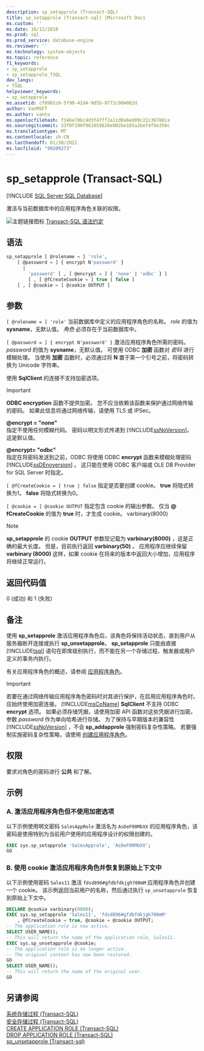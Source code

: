 ```yaml
---
description: sp_setapprole (Transact-SQL)
title: sp_setapprole (Transact-sql) |Microsoft Docs
ms.custom: ''
ms.date: 10/12/2018
ms.prod: sql
ms.prod_service: database-engine
ms.reviewer: ''
ms.technology: system-objects
ms.topic: reference
f1_keywords:
- sp_setapprole
- sp_setapprole_TSQL
dev_langs:
- TSQL
helpviewer_keywords:
- sp_setapprole
ms.assetid: cf0901c0-5f90-42d4-9d5b-8772c904062d
author: VanMSFT
ms.author: vanto
ms.openlocfilehash: f34be78bc4d3f47ff2a11d0a6ed09c22c3670dca
ms.sourcegitcommit: 33f0f190f962059826e002be165a2bef4f9e350c
ms.translationtype: MT
ms.contentlocale: zh-CN
ms.lasthandoff: 01/30/2021
ms.locfileid: "99209273"
---
```

# <a name="sp_setapprole-transact-sql"></a>sp_setapprole (Transact-SQL)

[!INCLUDE [SQL Server SQL Database](../../includes/applies-to-version/sql-asdb.md)]

  激活与当前数据库中的应用程序角色关联的权限。  
  
 ![主题链接图标](../../database-engine/configure-windows/media/topic-link.gif "“主题链接”图标") [Transact-SQL 语法约定](../../t-sql/language-elements/transact-sql-syntax-conventions-transact-sql.md)  
  
## <a name="syntax"></a>语法  

```sql
sp_setapprole [ @rolename = ] 'role',  
    [ @password = ] { encrypt N'password' }
      |  
        'password' [ , [ @encrypt = ] { 'none' | 'odbc' } ]  
        [ , [ @fCreateCookie = ] true | false ]  
    [ , [ @cookie = ] @cookie OUTPUT ]  
```

## <a name="arguments"></a>参数

`[ @rolename = ] 'role'` 当前数据库中定义的应用程序角色的名称。 *role* 的值为 **sysname**，无默认值。 *角色* 必须存在于当前数据库中。  
  
`[ @password = ] { encrypt N'password' }` 激活应用程序角色所需的密码。 *password* 的值为 **sysname**，无默认值。 可使用 ODBC **加密** 函数对 *密码* 进行模糊处理。 当使用 **加密** 函数时，必须通过将 **N** 置于第一个引号之前，将密码转换为 Unicode 字符串。  
  
 使用 **SqlClient** 的连接不支持加密选项。  
  
> [!IMPORTANT]  
> **ODBC encryption** 函数不提供加密。 您不应当依赖该函数来保护通过网络传输的密码。 如果此信息将通过网络传输，请使用 TLS 或 IPSec。
  
 **@encrypt = "none"**  
 指定不使用任何模糊代码。 密码以明文形式传递到 [!INCLUDE[ssNoVersion](../../includes/ssnoversion-md.md)]。 这是默认值。  
  
 **@encrypt= "odbc"**  
 指定在将密码发送到之前，ODBC 将使用 ODBC **encrypt** 函数来模糊处理密码 [!INCLUDE[ssDEnoversion](../../includes/ssdenoversion-md.md)] 。 这只能在使用 ODBC 客户端或 OLE DB Provider for SQL Server 时指定。  
  
`[ @fCreateCookie = ] true | false` 指定是否要创建 cookie。 **true** 将隐式转换为1。 **false** 将隐式转换为0。  
  
`[ @cookie = ] @cookie OUTPUT` 指定包含 cookie 的输出参数。 仅当 **\@ fCreateCookie** 的值为 **true** 时，才生成 cookie。 varbinary(8000)  
  
> [!NOTE]  
> **sp_setapprole** 的 cookie **OUTPUT** 参数现记载为 **varbinary(8000)** ，这是正确的最大长度。 但是，目前执行返回 **varbinary(50)** 。 应用程序应继续保留 **varbinary (8000)** 这样，如果 cookie 在将来的版本中返回大小增加，应用程序将继续正常运行。
  
## <a name="return-code-values"></a>返回代码值

 0 (成功) 和 1 (失败)   
  
## <a name="remarks"></a>备注

 使用 **sp_setapprole** 激活应用程序角色后，该角色将保持活动状态，直到用户从服务器断开连接或执行 **sp_unsetapprole**。 **sp_setapprole** 只能由直接 [!INCLUDE[tsql](../../includes/tsql-md.md)] 语句在即席级别执行，而不能在另一个存储过程、触发器或用户定义的事务内执行。  
  
 有关应用程序角色的概述，请参阅 [应用程序角色](../../relational-databases/security/authentication-access/application-roles.md)。  
  
> [!IMPORTANT]  
> 若要在通过网络传输应用程序角色密码时对其进行保护，在启用应用程序角色时，应始终使用加密连接。
> [!INCLUDE[msCoName](../../includes/msconame-md.md)] **SqlClient** 不支持 ODBC **encrypt** 选项。 如果必须存储凭据，请使用加密 API 函数对这些凭据进行加密。 参数 *password* 作为单向哈希进行存储。 为了保持与早期版本的兼容性 [!INCLUDE[ssNoVersion](../../includes/ssnoversion-md.md)] ，不会 **sp_addapprole** 强制密码复杂性策略。 若要强制实施密码复杂性策略，请使用 [创建应用程序角色](../../t-sql/statements/create-application-role-transact-sql.md)。  
  
## <a name="permissions"></a>权限

要求对角色的密码进行 **公共** 和了解。  
  
## <a name="examples"></a>示例  
  
### <a name="a-activating-an-application-role-without-the-encrypt-option"></a>A. 激活应用程序角色但不使用加密选项

 以下示例使用明文密码 `SalesAppRole` 激活名为 `AsDeF00MbXX` 的应用程序角色，该密码是使用特别为当前用户使用的应用程序设计的权限创建的。

```sql
EXEC sys.sp_setapprole 'SalesApprole', 'AsDeF00MbXX';  
GO
```

### <a name="b-activating-an-application-role-with-a-cookie-and-then-reverting-to-the-original-context"></a>B. 使用 cookie 激活应用程序角色并恢复到原始上下文中

 以下示例使用密码 `Sales11` 激活 `fdsd896#gfdbfdkjgh700mM` 应用程序角色并创建一个 cookie。 该示例返回当前用户的名称，然后通过执行 `sp_unsetapprole` 恢复到原始上下文中。  

```sql
DECLARE @cookie varbinary(8000);  
EXEC sys.sp_setapprole 'Sales11', 'fdsd896#gfdbfdkjgh700mM'  
    , @fCreateCookie = true, @cookie = @cookie OUTPUT;  
-- The application role is now active.  
SELECT USER_NAME();  
-- This will return the name of the application role, Sales11.  
EXEC sys.sp_unsetapprole @cookie;  
-- The application role is no longer active.  
-- The original context has now been restored.  
GO  
SELECT USER_NAME();  
-- This will return the name of the original user.
GO
```

## <a name="see-also"></a>另请参阅

 [系统存储过程 (Transact-SQL)](../../relational-databases/system-stored-procedures/system-stored-procedures-transact-sql.md)   
 [安全存储过程 (Transact-SQL)](../../relational-databases/system-stored-procedures/security-stored-procedures-transact-sql.md)   
 [CREATE APPLICATION ROLE (Transact-SQL)](../../t-sql/statements/create-application-role-transact-sql.md)   
 [DROP APPLICATION ROLE (Transact-SQL)](../../t-sql/statements/drop-application-role-transact-sql.md)   
 [sp_unsetapprole &#40;Transact-sql&#41;](../../relational-databases/system-stored-procedures/sp-unsetapprole-transact-sql.md)
